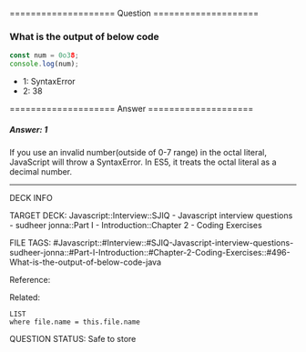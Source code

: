==================== Question ====================  

### What is the output of below code

```javascript
const num = 0o38;
console.log(num);
```

- 1: SyntaxError
- 2: 38  

==================== Answer ====================  

##### Answer: 1

If you use an invalid number(outside of 0-7 range) in the octal literal,
JavaScript will throw a SyntaxError. In ES5, it treats the octal literal as a
decimal number.

---

DECK INFO

TARGET DECK: Javascript::Interview::SJIQ - Javascript interview questions -
sudheer jonna::Part I - Introduction::Chapter 2 - Coding Exercises

FILE TAGS:
#Javascript::#Interview::#SJIQ-Javascript-interview-questions-sudheer-jonna::#Part-I-Introduction::#Chapter-2-Coding-Exercises::#496-What-is-the-output-of-below-code-java

Reference:

Related:

```dataview
LIST
where file.name = this.file.name
```

QUESTION STATUS: Safe to store
